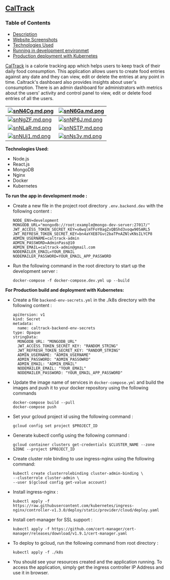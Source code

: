 

## [CalTrack](https://caltrack.tech)

### Table of Contents
- [Description](#description)
- [Website Screenshots](#screenshots)
- [Technologies Used](#technologies)
- [Running in development environmet](#development)
- [Production deployment with Kubernetes](#production_kubernetes)

<a name="description"/>  

[CalTrack](https://caltrack.tech) is a calorie tracking app which helps users to keep track of their daily food consumption. This application allows users to create food entries against any date and they can view, edit or delete the entries at any point in time. Caltrack's dashboard also provides insights about user's consumption. There is an admin dashboard for administrators with metrics about the users' activity and control panel to view, edit or delete food entries of all the users.

<a name="screenshots"/>  

| [![snN4Cg.md.png](https://iili.io/snN4Cg.md.png)](https://freeimage.host/i/snN4Cg) |[![snN6Ga.md.png](https://iili.io/snN6Ga.md.png)](https://freeimage.host/i/snN6Ga) |    
|--|--|    
| [![snNgZF.md.png](https://iili.io/snNgZF.md.png)](https://freeimage.host/i/snNgZF) | [![snNP6J.md.png](https://iili.io/snNP6J.md.png)](https://freeimage.host/i/snNP6J) |
| [![snNLaR.md.png](https://iili.io/snNLaR.md.png)](https://freeimage.host/i/snNLaR)| [![snNSTP.md.png](https://iili.io/snNSTP.md.png)](https://freeimage.host/i/snNSTP) |
| [![snNUj1.md.png](https://iili.io/snNUj1.md.png)](https://freeimage.host/i/snNUj1) | [![snNs3v.md.png](https://iili.io/snNs3v.md.png)](https://freeimage.host/i/snNs3v) |

<a name="technologies"/>  

**Technologies Used:**

- Node.js
- React.js
- MongoDB
- Nginx
- Docker
- Kubernetes

<a name="development"/>  

**To run the app in development mode :**

- Create a new file in the project root directory `.env.backend.dev` with the following content :

      NODE_ENV=development  
      MONGODB_URL="mongodb://root:example@mongo-dev-server:27017/"  
      JWT_ACCESS_TOKEN_SECRET_KEY=u6wqlmTFoY0agZxQBShd3voqw905ARL5 
      JWT_REFRESH_TOKEN_SECRET_KEY=bn4aYXEB7Gvc2baTPnAZNlvKNsILYCP8  
      ADMIN_USERNAME=caltrack-admin  
      ADMIN_PASSWORD=AdminPass@10  
      ADMIN_EMAIL=caltrack-admin@gmail.com  
      NODEMAILER_EMAIL=YOUR_EMAIL  
      NODEMAILER_PASSWORD=YOUR_EMAIL_APP_PASSWORD 

- Run the following command in the root directory to start up the development server :

      docker-compose -f docker-compose.dev.yml up --build

<a name="production_kubernetes"/>  

**For Production build and deployment with Kubernetes:**

- Create a file `backend-env-secrets.yml` in the ./k8s directory with the following content :

      apiVersion: v1
      kind: Secret
      metadata:
        name: caltrack-backend-env-secrets
      type: Opaque
      stringData:
        MONGODB_URL: "MONGODB_URL"
        JWT_ACCESS_TOKEN_SECRET_KEY: "RANDOM_STRING"
        JWT_REFRESH_TOKEN_SECRET_KEY: "RANDOM_STRING"
        ADMIN_USERNAME: "ADMIN_USERNAME"
        ADMIN_PASSWORD: "ADMIN_PASSOWRD"
        ADMIN_EMAIL: "ADMIN_EMAIL"
        NODEMAILER_EMAIL: "YOUR_EMAIL"
        NODEMAILER_PASSWORD: "YOUR_EMAIL_APP_PASSWORD"

- Update the image name of services in `docker-compose.yml` and build the images and push it to your docker repository using the following commands

      docker-compose build --pull    
      docker-compose push   
- Set your gcloud project id using the following command :

      gcloud config set project $PROJECT_ID   

- Generate kubectl config using the following command :

      gcloud container clusters get-credentials $CLUSTER_NAME --zone $ZONE --project $PROJECT_ID   
- Create cluster role binding to use ingress-nginx using the following command:

      kubectl create clusterrolebinding cluster-admin-binding \
      --clusterrole cluster-admin \
      --user $(gcloud config get-value account)

- Install ingress-nginx :

      kubectl apply -f https://raw.githubusercontent.com/kubernetes/ingress-nginx/controller-v1.3.0/deploy/static/provider/cloud/deploy.yaml  

- Install cert-manager for SSL support :

      kubectl apply -f https://github.com/cert-manager/cert-manager/releases/download/v1.9.1/cert-manager.yaml

- To deploy to gcloud, run the following command from root directory :

      kubectl apply -f ./k8s   

- You should see your resources created and the application running. To access the application, simply get the ingress controller IP Address and use it in browser.  
  